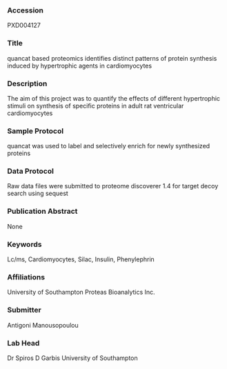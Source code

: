 ### Accession
PXD004127

### Title
quancat based proteomics identifies distinct patterns of protein synthesis induced by hypertrophic agents in cardiomyocytes

### Description
The aim of this project was to quantify the effects of different hypertrophic stimuli on synthesis of specific proteins in adult rat ventricular cardiomyocytes

### Sample Protocol
quancat was used to label and selectively enrich for newly synthesized proteins

### Data Protocol
Raw data files were submitted to proteome discoverer 1.4 for target decoy search using sequest

### Publication Abstract
None

### Keywords
Lc/ms, Cardiomyocytes, Silac, Insulin, Phenylephrin

### Affiliations
University of Southampton
Proteas Bioanalytics Inc.

### Submitter
Antigoni Manousopoulou

### Lab Head
Dr Spiros D Garbis
University of Southampton


